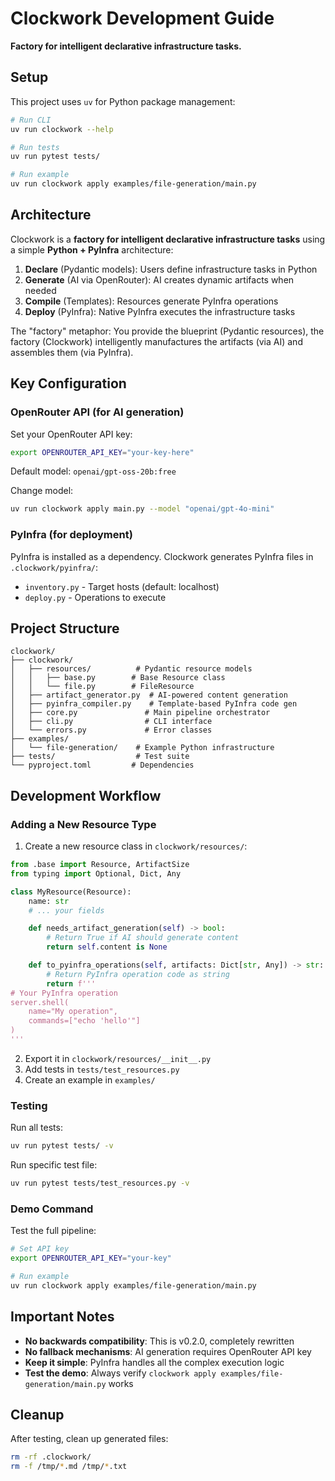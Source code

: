 # Clockwork Development Guide

**Factory for intelligent declarative infrastructure tasks.**

## Setup

This project uses `uv` for Python package management:

```bash
# Run CLI
uv run clockwork --help

# Run tests
uv run pytest tests/

# Run example
uv run clockwork apply examples/file-generation/main.py
```

## Architecture

Clockwork is a **factory for intelligent declarative infrastructure tasks** using a simple **Python + PyInfra** architecture:

1. **Declare** (Pydantic models): Users define infrastructure tasks in Python
2. **Generate** (AI via OpenRouter): AI creates dynamic artifacts when needed
3. **Compile** (Templates): Resources generate PyInfra operations
4. **Deploy** (PyInfra): Native PyInfra executes the infrastructure tasks

The "factory" metaphor: You provide the blueprint (Pydantic resources), the factory (Clockwork) intelligently manufactures the artifacts (via AI) and assembles them (via PyInfra).

## Key Configuration

### OpenRouter API (for AI generation)

Set your OpenRouter API key:

```bash
export OPENROUTER_API_KEY="your-key-here"
```

Default model: `openai/gpt-oss-20b:free`

Change model:
```bash
uv run clockwork apply main.py --model "openai/gpt-4o-mini"
```

### PyInfra (for deployment)

PyInfra is installed as a dependency. Clockwork generates PyInfra files in `.clockwork/pyinfra/`:
- `inventory.py` - Target hosts (default: localhost)
- `deploy.py` - Operations to execute

## Project Structure

```
clockwork/
├── clockwork/
│   ├── resources/          # Pydantic resource models
│   │   ├── base.py        # Base Resource class
│   │   └── file.py        # FileResource
│   ├── artifact_generator.py  # AI-powered content generation
│   ├── pyinfra_compiler.py    # Template-based PyInfra code gen
│   ├── core.py               # Main pipeline orchestrator
│   ├── cli.py                # CLI interface
│   └── errors.py             # Error classes
├── examples/
│   └── file-generation/    # Example Python infrastructure
├── tests/                  # Test suite
└── pyproject.toml         # Dependencies
```

## Development Workflow

### Adding a New Resource Type

1. Create a new resource class in `clockwork/resources/`:

```python
from .base import Resource, ArtifactSize
from typing import Optional, Dict, Any

class MyResource(Resource):
    name: str
    # ... your fields

    def needs_artifact_generation(self) -> bool:
        # Return True if AI should generate content
        return self.content is None

    def to_pyinfra_operations(self, artifacts: Dict[str, Any]) -> str:
        # Return PyInfra operation code as string
        return f'''
# Your PyInfra operation
server.shell(
    name="My operation",
    commands=["echo 'hello'"]
)
'''
```

2. Export it in `clockwork/resources/__init__.py`
3. Add tests in `tests/test_resources.py`
4. Create an example in `examples/`

### Testing

Run all tests:
```bash
uv run pytest tests/ -v
```

Run specific test file:
```bash
uv run pytest tests/test_resources.py -v
```

### Demo Command

Test the full pipeline:
```bash
# Set API key
export OPENROUTER_API_KEY="your-key"

# Run example
uv run clockwork apply examples/file-generation/main.py
```

## Important Notes

- **No backwards compatibility**: This is v0.2.0, completely rewritten
- **No fallback mechanisms**: AI generation requires OpenRouter API key
- **Keep it simple**: PyInfra handles all the complex execution logic
- **Test the demo**: Always verify `clockwork apply examples/file-generation/main.py` works

## Cleanup

After testing, clean up generated files:
```bash
rm -rf .clockwork/
rm -f /tmp/*.md /tmp/*.txt
```
